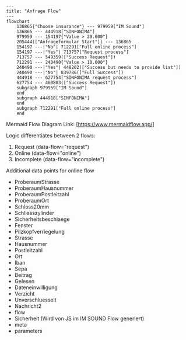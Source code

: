 ```mermaid
---
title: "Anfrage Flow"
---
flowchart
	136865{"Choose insurance"} --- 979959["IM Sound"]
	136865 --- 444918["SINFONIMA"]
	979959 --- 154197{"Value > 20.000"}
	205444(["Anfrageformular Start"]) --- 136865
	154197 ---|"No"| 712291["Full online process"]
	154197 ---|"Yes"| 713757["Request process"]
	713757 --- 549359(["Success Request"])
	712291 --- 240490{"Value > 10.000"}
	240490 ---|"Yes"| 448202(["Success but needs to provide list"])
	240490 ---|"No"| 839786(["Full Success"])
	444918 --- 627754["SINFONIMA request process"]
	627754 --- 460803(["Success Request"])
	subgraph 979959["IM Sound"]
	end
	subgraph 444918["SINFONIMA"]
	end
	subgraph 712291["Full online process"]
	end
```

Mermaid Flow Diagram Link: [https://www.mermaidflow.app/]

Logic differentiates between 2 flows:

1. Request (data-flow="request")
2. Online (data-flow="online")
3. Incomplete (data-flow="incomplete")

Additional data points for online flow

- ProberaumStrasse
- ProberaumHausnummer
- ProberaumPostleitzahl
- ProberaumOrt
- Schloss20mm
- Schliesszylinder
- Sicherheitsbeschlaege
- Fenster
- Pilzkopfverriegelung
- Strasse
- Hausnummer
- Postleitzahl
- Ort
- Iban
- Sepa
- Beitrag
- Gelesen
- Dateneinwilligung
- Verzicht
- Unverschluesselt
- Nachricht2
- flow
- Sicherheit (Wird von JS im IM SOUND Flow generiert)
- meta
- parameters
